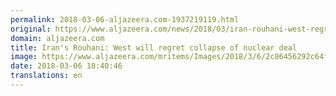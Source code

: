 ```yaml
---
permalink: 2018-03-06-aljazeera.com-1937219119.html
original: https://www.aljazeera.com/news/2018/03/iran-rouhani-west-regret-collapse-nuclear-deal-180306111742384.html
domain: aljazeera.com
title: Iran's Rouhani: West will regret collapse of nuclear deal
image: https://www.aljazeera.com/mritems/Images/2018/3/6/2c86456292c64f4cb05874dfabf825aa_18.jpg
date: 2018-03-06 18:40:46
translations: en
---
```


